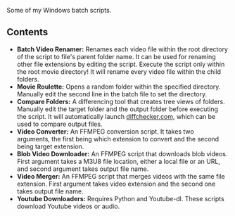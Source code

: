 Some of my Windows batch scripts.

## Contents 

- **Batch Video Renamer:** Renames each video file within the root directory of the script to file's parent folder name. It can be used for renaming other file extensions by editing the script. Execute the script only within the root movie directory! It will rename every video file within the child folders.
- **Movie Roulette:** Opens a random folder within the specified directory. Manually edit the second line in the batch file to set the directory.
- **Compare Folders:** A differencing tool that creates tree views of folders. Manually edit the target folder and the output folder before executing the script. It will automatically launch [diffchecker.com](www.diffchecker.com), which can be used to compare output files.
- **Video Converter:** An FFMPEG conversion script. It takes two arguments, the first being which extension to convert and the second being target extension.
- **Blob Video Downloader:** An FFMPEG script that downloads blob videos. First argument takes a M3U8 file location, either a local file or an URL, and second argument takes output file name.
- **Video Merger:** An FFMPEG script that merges videos with the same file extension. First argument takes video extension and the second one takes output file name.
- **Youtube Downloaders:** Requires Python and Youtube-dl. These scripts download Youtube videos or audio.
